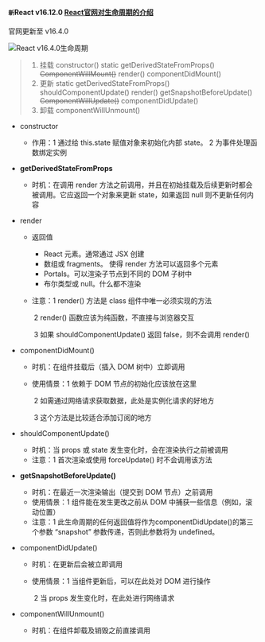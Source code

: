 #### `新`React v16.12.0 [React官网对生命周期的介绍](https://zh-hans.reactjs.org/docs/react-component.html#the-component-lifecycle)

官网更新至 v16.4.0

<img src="https://github.com/NorthwesternDirector/myGitBook/blob/master/%E5%85%B6%E4%BB%96/%E5%BC%95%E5%85%A5%E5%9B%BE%E7%89%87/%E6%88%AA%E5%B1%8F2019-12-09%E4%B8%8A%E5%8D%889.33.45.png?raw=true" alt="React v16.4.0生命周期" />

> 1. 挂载
>      constructor()
>      static getDerivedStateFromProps()  ~~ComponentWillMount()~~
>      render()
>      componentDidMount()
> 2. 更新
>      static getDerivedStateFromProps()
>      shouldComponentUpdate()
>      render()
>      getSnapshotBeforeUpdate()  ~~ComponentWillUpdate()~~
>      componentDidUpdate()
> 3. 卸载
>      componentWillUnmount()

* constructor

  * 作用：1 通过给 this.state 赋值对象来初始化内部 state。
    			2 为事件处理函数绑定实例

* **getDerivedStateFromProps**

  * 时机：在调用 render 方法之前调用，并且在初始挂载及后续更新时都会被调用。它应返回一个对象来更新 state，如果返回 null 则不更新任何内容

* render

  * 返回值

    * React 元素。通常通过 JSX 创建
    * 数组或 fragments。 使得 render 方法可以返回多个元素
    * Portals。可以渲染子节点到不同的 DOM 子树中
    * 布尔类型或 null。什么都不渲染

  * 注意：1 render() 方法是 class 组件中唯一必须实现的方法

    ​            2 render() 函数应该为纯函数，不直接与浏览器交互

    ​		    3 如果 shouldComponentUpdate() 返回 false，则不会调用 render()

* componentDidMount()

  * 时机：在组件挂载后（插入 DOM 树中）立即调用

  * 使用情景：1 依赖于 DOM 节点的初始化应该放在这里

    ​                   2 如需通过网络请求获取数据，此处是实例化请求的好地方

    ​                   3 这个方法是比较适合添加订阅的地方

* shouldComponentUpdate()
  * 时机：当 props 或 state 发生变化时，会在渲染执行之前被调用
  * 注意：1 首次渲染或使用 forceUpdate() 时不会调用该方法
* **getSnapshotBeforeUpdate()**
  * 时机：在最近一次渲染输出（提交到 DOM 节点）之前调用
  * 使用情景：1 组件能在发生更改之前从 DOM 中捕获一些信息（例如，滚动位置）
  * 注意：1 此生命周期的任何返回值将作为componentDidUpdate()的第三个参数 “snapshot” 参数传递，否则此参数将为 undefined。

* componentDidUpdate()

  * 时机：在更新后会被立即调用

  * 使用情景：1 当组件更新后，可以在此处对 DOM 进行操作

    ​                   2 当 props 发生变化时，在此处进行网络请求

* componentWillUnmount()
  * 时机：在组件卸载及销毁之前直接调用



